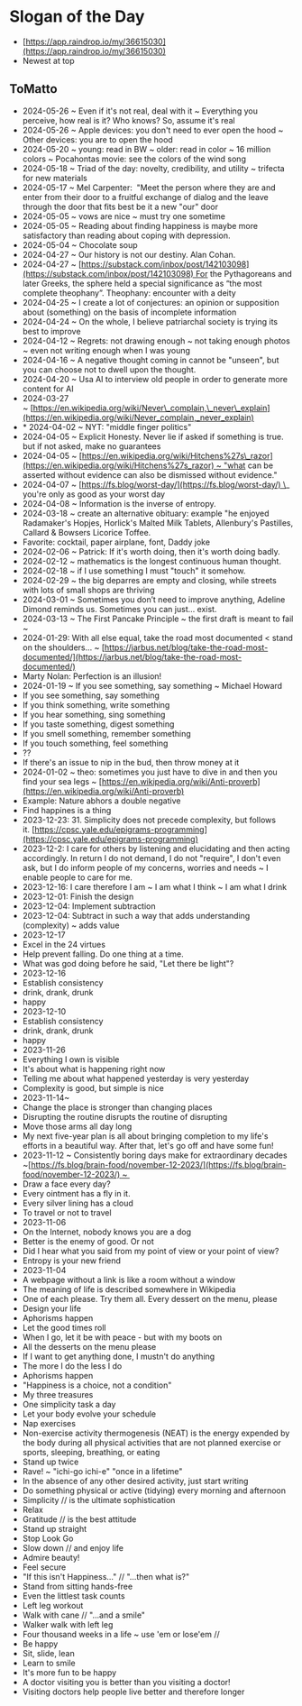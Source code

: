 # Slogan of the Day

* [https://app.raindrop.io/my/36615030](https://app.raindrop.io/my/36615030)
* Newest at top

## ToMatto

* 2024-05-26 ~ Even if it's not real, deal with it ~ Everything you perceive, how real is it? Who knows? So, assume it's real
* 2024-05-26 ~ Apple devices: you don't need to ever open the hood ~ Other devices: you are to open the hood 
* 2024-05-20 ~ young: read in BW ~ older: read in color ~ 16 million colors ~ Pocahontas movie: see the colors of the wind song
* 2024-05-18 ~ Triad of the day: novelty, credibility, and utility ~ trifecta for new materials
* 2024-05-17 ~ Mel Carpenter:  "Meet the person where they are and enter from their door to a fruitful exchange of dialog and the leave through the door that fits best be it a new "our" door
* 2024-05-05 ~ vows are nice ~ must try one sometime
* 2024-05-05 ~ Reading about finding happiness is maybe more satisfactory than reading about coping with depression.
* 2024-05-04 ~ Chocolate soup
* 2024-04-27 ~ Our history is not our destiny. Alan Cohan.
* 2024-04-27 ~ [https://substack.com/inbox/post/142103098](https://substack.com/inbox/post/142103098) For the Pythagoreans and later Greeks, the sphere held a special significance as “the most complete theophany”. Theophany: encounter with a deity
* 2024-04-25 ~ I create a lot of conjectures: an opinion or supposition about (something) on the basis of incomplete information
* 2024-04-24 ~ On the whole, I believe patriarchal society is trying its best to improve
* 2024-04-12 ~ Regrets: not drawing enough ~ not taking enough photos ~ even not writing enough when I was young
* 2024-04-16 ~ A negative thought coming in cannot be "unseen", but you can choose not to dwell upon the thought.
* 2024-04-20 ~ Usa AI to interview old people in order to generate more content for AI
* 2024-03-27 ~ [https://en.wikipedia.org/wiki/Never\_complain,\_never\_explain](https://en.wikipedia.org/wiki/Never_complain,_never_explain)
* \* 2024-04-02 ~ NYT: "middle finger politics"
* 2024-04-05 ~ Explicit Honesty. Never lie if asked if something is true. but if not asked, make no guarantees
* 2024-04-05 ~ [https://en.wikipedia.org/wiki/Hitchens%27s\_razor](https://en.wikipedia.org/wiki/Hitchens%27s_razor) ~ "what can be asserted without evidence can also be dismissed without evidence."
* 2024-04-07 ~ [https://fs.blog/worst-day/](https://fs.blog/worst-day/) \_ you're only as good as your worst day
* 2024-04-08 ~ Information is the inverse of entropy.
* 2024-03-18 ~ create an alternative obituary: example "he enjoyed Radamaker's Hopjes, Horlick's Malted Milk Tablets, Allenbury's Pastilles, Callard & Bowsers Licorice Toffee.
* Favorite: cocktail, paper airplane, font, Daddy joke
* 2024-02-06 ~ Patrick: If it's worth doing, then it's worth doing badly.
* 2024-02-12 ~ mathematics is the longest continuous human thought.
* 2024-02-18 ~ if I use something I must "touch" it somehow.
* 2024-02-29 ~ the big deparres are empty and closing, while streets with lots of small shops are thriving
* 2024-03-01 ~ Sometimes you don’t need to improve anything, Adeline Dimond reminds us. Sometimes you can just… exist.
* 2024-03-13 ~ The First Pancake Principle ~ the first draft is meant to fail ~ 
* 2024-01-29: With all else equal, take the road most documented < stand on the shoulders… ~ [https://jarbus.net/blog/take-the-road-most-documented/](https://jarbus.net/blog/take-the-road-most-documented/)
* Marty Nolan: Perfection is an illusion!
* 2024-01-19 ~ If you see something, say something ~ Michael Howard
* If you see something, say something
* If you think something, write something
* If you hear something, sing something
* If you taste something, digest something
* If you smell something, remember something
* If you touch something, feel something
* ??
* If there's an issue to nip in the bud, then throw money at it
* 2024-01-02 ~ theo: sometimes you just have to dive in and then you find your sea legs ~ [https://en.wikipedia.org/wiki/Anti-proverb](https://en.wikipedia.org/wiki/Anti-proverb)
* Example: Nature abhors a double negative
* Find happines is a thing
* 2023-12-23: 31. Simplicity does not precede complexity, but follows it. [https://cpsc.yale.edu/epigrams-programming](https://cpsc.yale.edu/epigrams-programming)
* 2023-12-2: I care for others by listening and elucidating and then acting accordingly. In return I do not demand, I do not "require", I don't even ask, but I do inform people of my concerns, worries and needs ~ I enable people to care for me.
* 2023-12-16: I care therefore I am ~ I am what I think ~ I am what I drink
* 2023-12-01: Finish the design
* 2023-12-04: Implement subtraction
* 2023-12-04: Subtract in such a way that adds understanding (complexity) ~ adds value
* 2023-12-17
* Excel in the 24 virtues
* Help prevent falling. Do one thing at a time.
* What was god doing before he said, "Let there be light"?
* 2023-12-16
* Establish consistency
* drink, drank, drunk
* happy
* 2023-12-10
* Establish consistency
* drink, drank, drunk
* happy
* 2023-11-26
* Everything I own is visible
* It's about what is happening right now
* Telling me about what happened yesterday is very yesterday
* Complexity is good, but simple is nice
* 2023-11-14~ 
* Change the place is stronger than changing places
* Disrupting the routine disrupts the routine of disrupting
* Move those arms all day long
* My next five-year plan is all about bringing completion to my life's efforts in a beautiful way. After that, let's go off and have some fun!
* 2023-11-12 ~ Consistently boring days make for extraordinary decades ~[https://fs.blog/brain-food/november-12-2023/](https://fs.blog/brain-food/november-12-2023/) ~ 
* Draw a face every day?
* Every ointment has a fly in it.
* Every silver lining has a cloud
* To travel or not to travel
* 2023-11-06
* On the Internet, nobody knows you are a dog
* Better is the enemy of good. Or not
* Did I hear what you said from my point of view or your point of view?
* Entropy is your new friend  
* 2023-11-04
* A webpage without a link is like a room without a window
* The meaning of life is described somewhere in Wikipedia
* One of each please. Try them all. Every dessert on the menu, please
* Design your life
* Aphorisms happen
* Let the good times roll
* When I go, let it be with peace - but with my boots on
* All the desserts on the menu please
* If I want to get anything done, I mustn't do anything
* The more I do the less I do
* Aphorisms happen
* "Happiness is a choice, not a condition"
* My three treasures
* One simplicity task a day
* Let your body evolve your schedule
* Nap exercises
* Non-exercise activity thermogenesis (NEAT) is the energy expended by the body during all physical activities that are not planned exercise or sports, sleeping, breathing, or eating
* Stand up twice
* Rave! ~ "ichi-go ichi-e" "once in a lifetime"
* In the absence of any other desired activity, just start writing
* Do something physical or active (tidying) every morning and afternoon
* Simplicity // is the ultimate sophistication
* Relax
* Gratitude // is the best attitude
* Stand up straight
* Stop Look Go
* Slow down // and enjoy life
* Admire beauty!
* Feel secure
* "If this isn't Happiness…" // "…then what is?"
* Stand from sitting hands-free
* Even the littlest task counts
* Left leg workout
* Walk with cane // "…and a smile"
* Walker walk with left leg
* Four thousand weeks in a life ~ use 'em or lose'em //
* Be happy
* Sit, slide, lean
* Learn to smile
* It's more fun to be happy
* A doctor visiting you is better than you visiting a doctor!
* Visiting doctors help people live better and therefore longer